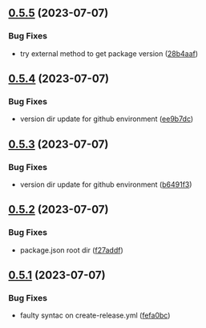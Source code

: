 ## [0.5.5](https://github.com/henrynoowah/blog/compare/v0.5.4...v0.5.5) (2023-07-07)


### Bug Fixes

* try external method to get package version ([28b4aaf](https://github.com/henrynoowah/blog/commit/28b4aaf7854a38c68d98d9d254ce4a0992993850))



## [0.5.4](https://github.com/henrynoowah/blog/compare/v0.5.3...v0.5.4) (2023-07-07)


### Bug Fixes

* version dir update for github environment ([ee9b7dc](https://github.com/henrynoowah/blog/commit/ee9b7dca4e82375dd4227b7f537d8520d565e489))



## [0.5.3](https://github.com/henrynoowah/blog/compare/v0.5.2...v0.5.3) (2023-07-07)


### Bug Fixes

* version dir update for github environment ([b6491f3](https://github.com/henrynoowah/blog/commit/b6491f3c132277a2e00078402289c48257479801))



## [0.5.2](https://github.com/henrynoowah/blog/compare/v0.5.1...v0.5.2) (2023-07-07)


### Bug Fixes

* package.json root dir ([f27addf](https://github.com/henrynoowah/blog/commit/f27addf0fe98a4430dd07a1b5c7ca9437a3e2b29))



## [0.5.1](https://github.com/henrynoowah/blog/compare/v0.5.0...v0.5.1) (2023-07-07)


### Bug Fixes

* faulty syntac on create-release.yml ([fefa0bc](https://github.com/henrynoowah/blog/commit/fefa0bc54126575c5e30ce0815c5585a97aafc89))



